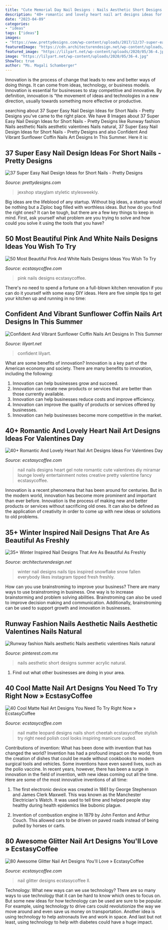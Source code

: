 ```yaml
---
title: "Cute Memorial Day Nail Designs : Nails Aesthetic Short Designs Summer Acrylic Natural"
description: "40+ romantic and lovely heart nail art designs ideas for valentines day"
date: "2023-04-09"
categories:
- "ideas"
tags: ["ideas"]
images:
- "https://www.prettydesigns.com/wp-content/uploads/2017/12/37-super-easy-nail-design-ideas-for-short-nails-15.jpg"
featuredImage: "https://cdn.architecturendesign.net/wp-content/uploads/2016/01/AD-Winter-Inspired-Nail-Designs-22.jpg"
featured_image: "https://lilyart.net/wp-content/uploads/2020/05/36-4.jpg"
image: "https://lilyart.net/wp-content/uploads/2020/05/36-4.jpg"
ShowToc: true
author: "Ms. Magali Schamberger"
---
```



Innovation is the process of change that leads to new and better ways of doing things. It can come from ideas, technology, or business models. Innovation is essential for businesses to stay competitive and innovative. By definition, innovation is “the movement of ideas and technologies in a new direction, usually towards something more effective or productive.

	

		
searching about 37 Super Easy Nail Design Ideas for Short Nails - Pretty Designs you've came to the right place. We have 8 Images about 37 Super Easy Nail Design Ideas for Short Nails - Pretty Designs like Runway fashion Nails aesthetic Nails aesthetic valentines Nails natural, 37 Super Easy Nail Design Ideas for Short Nails - Pretty Designs and also Confident And Vibrant Sunflower Coffin Nails Art Designs In This Summer. Here it is:
		
    
## 37 Super Easy Nail Design Ideas For Short Nails - Pretty Designs

<img loading=lazy src="https://www.prettydesigns.com/wp-content/uploads/2017/12/37-super-easy-nail-design-ideas-for-short-nails-15.jpg" onerror="this.onerror=null;this.src='https://tse4.mm.bing.net/th?id=OIP.Dld0ENkCfCSwRZL6jf3N2gHaHa&amp;pid=15.1';" alt="37 Super Easy Nail Design Ideas for Short Nails - Pretty Designs">

_Source: prettydesigns.com_

>jexshop stayglam styletic stylesweekly. 

	

Big ideas are the lifeblood of any startup. Without big ideas, a startup would be nothing but a Ziploc bag filled with worthless ideas. But how do you find the right ones? It can be tough, but there are a few key things to keep in mind. First, ask yourself what problem are you trying to solve and how could you solve it using the tools that you have?

    
## 50 Most Beautiful Pink And White Nails Designs Ideas You Wish To Try

<img loading=lazy src="https://i1.wp.com/www.ecstasycoffee.com/wp-content/uploads/2016/10/Pink-and-White-Nails-Designs-22.jpg" onerror="this.onerror=null;this.src='https://tse1.mm.bing.net/th?id=OIP.l3X-HtAKuvbVXx39_Q9iRQHaJ4&amp;pid=15.1';" alt="50 Most Beautiful Pink And White Nails Designs Ideas You Wish To Try">

_Source: ecstasycoffee.com_

>pink nails designs ecstasycoffee. 

	

There's no need to spend a fortune on a full-blown kitchen renovation if you can do it yourself with some easy DIY ideas. Here are five simple tips to get your kitchen up and running in no time: 

    
## Confident And Vibrant Sunflower Coffin Nails Art Designs In This Summer

<img loading=lazy src="https://lilyart.net/wp-content/uploads/2020/05/36-4.jpg" onerror="this.onerror=null;this.src='https://tse4.mm.bing.net/th?id=OIP.R0Hf3b7ABO1ArgxvEmDo8AHaJ3&amp;pid=15.1';" alt="Confident And Vibrant Sunflower Coffin Nails Art Designs In This Summer">

_Source: lilyart.net_

>confident lilyart. 

	

What are some benefits of innovation?
Innovation is a key part of the American economy and society. There are many benefits to innovation, including the following: 
1. Innovation can help businesses grow and succeed. 
2. Innovation can create new products or services that are better than those currently available. 
3. Innovation can help businesses reduce costs and improve efficiency. 
4. Innovation can improve the quality of products or services offered by businesses. 
5. Innovation can help businesses become more competitive in the market.

    
## 40+ Romantic And Lovely Heart Nail Art Designs Ideas For Valentines Day

<img loading=lazy src="https://i0.wp.com/www.ecstasycoffee.com/wp-content/uploads/2016/12/Heart-Music-Note-Gel-Nail-Art-Design.jpg?resize=600%2C600" onerror="this.onerror=null;this.src='https://tse1.mm.bing.net/th?id=OIP.GKfjvjEw6w3UL4pD-0hG1gHaHa&amp;pid=15.1';" alt="40+ Romantic And Lovely Heart Nail Art Designs Ideas For Valentines Day">

_Source: ecstasycoffee.com_

>nail nails designs heart gel note romantic cute valentines diy miramar lounge lovely entertainment notes creative pretty valentine fancy ecstasycoffee. 

	

Innovation is a recent phenomena that has been around for centuries. But in the modern world, innovation has become more prominent and important than ever before. Innovation is the process of making new and better products or services without sacrificing old ones. It can also be defined as the application of creativity in order to come up with new ideas or solutions to old problems.

    
## 35+ Winter Inspired Nail Designs That Are As Beautiful As Freshly

<img loading=lazy src="https://cdn.architecturendesign.net/wp-content/uploads/2016/01/AD-Winter-Inspired-Nail-Designs-22.jpg" onerror="this.onerror=null;this.src='https://tse1.mm.bing.net/th?id=OIP.ILic1ACn2_iaWBW8TwsqkQHaHM&amp;pid=15.1';" alt="35+ Winter Inspired Nail Designs That Are As Beautiful As Freshly">

_Source: architecturendesign.net_

>winter nail designs nails tips inspired snowflake snow fallen everybody likes instagram tipped fresh freshly. 

	

How can you use brainstroming to improve your business?
There are many ways to use brainstroming in business. One way is to increase brainstorming and problem solving abilities. Brainstroming can also be used to improve decision making and communication. Additionally, brainstroming can be used to support growth and innovation in businesses.

    
## Runway Fashion Nails Aesthetic Nails Aesthetic Valentines Nails Natural

<img loading=lazy src="https://i.pinimg.com/736x/05/07/6a/05076a06a810b3a0370b79c5bd0eea17.jpg" onerror="this.onerror=null;this.src='https://tse4.mm.bing.net/th?id=OIP.tl0zfGoOsvHcPczy-rBNzwHaLe&amp;pid=15.1';" alt="Runway fashion Nails aesthetic Nails aesthetic valentines Nails natural">

_Source: pinterest.com.mx_

>nails aesthetic short designs summer acrylic natural. 

	

1. Find out what other businesses are doing in your area.

    
## 40 Cool Matte Nail Art Designs You Need To Try Right Now » EcstasyCoffee

<img loading=lazy src="https://i1.wp.com/www.ecstasycoffee.com/wp-content/uploads/2016/09/Matte-Nail-Art-Ideas-@EcstasyCoffee-34.jpg?resize=600%2C600" onerror="this.onerror=null;this.src='https://tse2.mm.bing.net/th?id=OIP.jrKNlgerHDWE3NUsEwGOdAHaHa&amp;pid=15.1';" alt="40 Cool Matte Nail Art Designs You Need To Try Right Now » EcstasyCoffee">

_Source: ecstasycoffee.com_

>nail matte leopard designs nails short cheetah ecstasycoffee stylish try right need polish cool looks inspiring manicure cuded. 

	

Contributions of invention: What has been done with invention that has changed the world?
Invention has had a profound impact on the world, from the creation of dishes that could be made without cookbooks to modern surgical tools and vehicles. Some inventions have even saved lives, such as the polio vaccine. In recent years, however, there has been a surge in innovation in the field of invention, with new ideas coming out all the time. Here are some of the most innovative inventions of all time:
1) The first electronic device was created in 1861 by George Stephenson and James Clerk Maxwell. This was known as the Manchester Electrician's Watch. It was used to tell time and helped people stay healthy during health epidemics like bubonic plague.

2) Invention of combustion engine in 1879 by John Fenton and Arthur Couch. This allowed cars to be driven on paved roads instead of being pulled by horses or carts.

    
## 80 Awesome Glitter Nail Art Designs You&#039;ll Love » EcstasyCoffee

<img loading=lazy src="https://i0.wp.com/www.ecstasycoffee.com/wp-content/uploads/2016/11/Glitter-Nail-Designs-Ideas5.jpg?resize=564%2C564" onerror="this.onerror=null;this.src='https://tse3.mm.bing.net/th?id=OIP.9dIA12iHGQxtON-LdzPobAHaHa&amp;pid=15.1';" alt="80 Awesome Glitter Nail Art Designs You&#039;ll Love » EcstasyCoffee">

_Source: ecstasycoffee.com_

>nail glitter designs ecstasycoffee ll. 

	

Technology: What new ways can we use technology?
There are so many ways to use technology that it can be hard to know which ones to focus on. But some new ideas for how technology can be used are sure to be popular. For example, using technology to drive cars could revolutionize the way we move around and even save us money on transportation. Another idea is using technology to help astronauts live and work in space. And last but not least, using technology to help with diabetes could have a huge impact.

